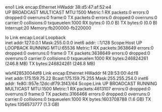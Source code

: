 eno1      Link encap:Ethernet  HWaddr 38:d5:47:af:52:e4  
          UP BROADCAST MULTICAST  MTU:1500  Metric:1
          RX packets:0 errors:0 dropped:0 overruns:0 frame:0
          TX packets:0 errors:0 dropped:0 overruns:0 carrier:0
          collisions:0 txqueuelen:1000 
          RX bytes:0 (0.0 B)  TX bytes:0 (0.0 B)
          Interrupt:20 Memory:fb200000-fb220000 

lo        Link encap:Local Loopback  
          inet addr:127.0.0.1  Mask:255.0.0.0
          inet6 addr: ::1/128 Scope:Host
          UP LOOPBACK RUNNING  MTU:65536  Metric:1
          RX packets:3638649 errors:0 dropped:0 overruns:0 frame:0
          TX packets:3638649 errors:0 dropped:0 overruns:0 carrier:0
          collisions:0 txqueuelen:1000 
          RX bytes:246824261 (246.8 MB)  TX bytes:246824261 (246.8 MB)

wlxf42853004df8 Link encap:Ethernet  HWaddr f4:28:53:00:4d:f8  
          inet addr:175.159.75.22  Bcast:175.159.75.255  Mask:255.255.254.0
          inet6 addr: fe80::957e:12dc:df79:3f43/64 Scope:Link
          UP BROADCAST RUNNING MULTICAST  MTU:1500  Metric:1
          RX packets:4613107 errors:0 dropped:0 overruns:0 frame:0
          TX packets:3166466 errors:0 dropped:0 overruns:0 carrier:0
          collisions:0 txqueuelen:1000 
          RX bytes:1603708788 (1.6 GB)  TX bytes:1356573777 (1.3 GB)

